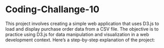 # Coding-Challange-10

This project involves creating a simple web application that uses D3.js to load and display purchase order data from a CSV file. The objective is to practice using D3.js for data manipulation and visualization in a web development context. Here’s a step-by-step explanation of the project:

